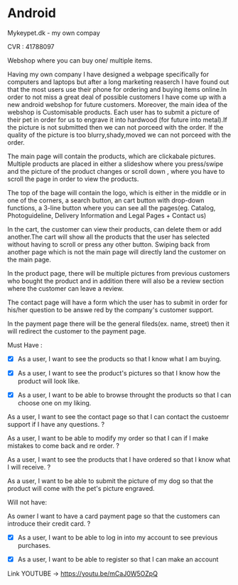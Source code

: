 
# Android
Mykeypet.dk - my own compay

CVR : 41788097

Webshop where you can buy one/ multiple items.

Having my own company I have designed a webpage specifically for computers and laptops but after a long marketing reaserch I have found out that the most users use their phone for ordering and buying items online.In order to not miss a great deal of possible customers I have come up with a new android webshop for future customers.
Moreover, the main idea of the webshop is Customisable products.
Each user has to submit a picture of their pet in order for us to engrave it into hardwood (for future into metal).If the picture is not submitted then we can not porceed with the order.
If the quality of the picture is too blurry,shady,moved we can not porceed with the order.

The main page will contain the products, which are clickabale pictures. Multiple products are placed in either a slideshow where you press/swipe and the picture of the product changes or scroll down , where you have to scroll the page in order to view the products.

The top of the bage will contain the logo, which is either in the middle or in one of the corners, a search button, an cart button with drop-down functions, a 3-line button where you can see all the pages(eg. Catalog, Photoguideline, Delivery Information and Legal Pages + Contact us)

In the cart, the customer can view their products, can delete them or add another.The cart will show all the products that the user has selected without having to scroll or press any other button.
Swiping back from another page which is not the main page will directly land the customer on the main page.

In the product page, there will be multiple pictures from previous customers who bought the product and in addition there will also be a review section where the customer can leave a review.

The contact page will have a form which the user has to submit in order for his/her question to be answe
red by the company's customer support.

In the payment page there will be the general fileds(ex. name, street) then it will redirect the customer to the payment page.

Must Have :

 - [x] As a user, I want to see the products so that I know what I am buying.    

- [x] As a user, I want to see the product's pictures so that I know how the product will look like.

- [x] As a user, I want to be able to browse throught the products so that I can choose one on my liking.

As a user, I want to see the contact page so that I can contact the custoemr support if I have any questions. ?

As a user, I want to be able to modify my order so that I can if I make mistakes to come back and re order. ?

As a user, I want to see the products that I have ordered so that I know what I will receive. ?

As a user, I want to be able to submit the picture of my dog so that the product will come with the pet's picture engraved.

Will not have:

As owner I want to have a card payment page so that the customers can introduce their credit card. ?

- [x] As a user, I want to be able to log in into my account to see previous purchases.

- [x] As a user, I want to be able to register so that I can make an account

Link YOUTUBE -> https://youtu.be/mCaJ0W5OZpQ
